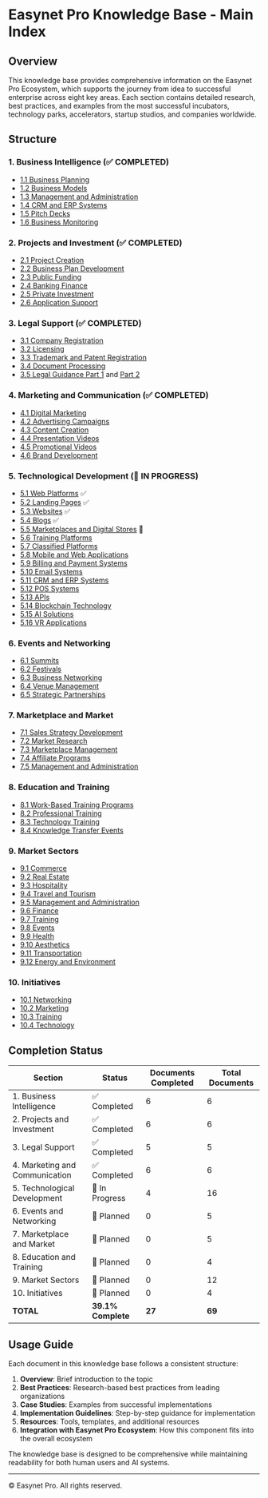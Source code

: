 # Easynet Pro Knowledge Base - Main Index

## Overview

This knowledge base provides comprehensive information on the Easynet Pro Ecosystem, which supports the journey from idea to successful enterprise across eight key areas. Each section contains detailed research, best practices, and examples from the most successful incubators, technology parks, accelerators, startup studios, and companies worldwide.

## Structure

### 1. Business Intelligence (✅ COMPLETED)
- [1.1 Business Planning](01-business-intelligence/01-business-planning.md)
- [1.2 Business Models](01-business-intelligence/02-business-models.md)
- [1.3 Management and Administration](01-business-intelligence/03-management-administration.md)
- [1.4 CRM and ERP Systems](01-business-intelligence/04-crm-erp-systems.md)
- [1.5 Pitch Decks](01-business-intelligence/05-pitch-decks.md)
- [1.6 Business Monitoring](01-business-intelligence/06-business-monitoring.md)

### 2. Projects and Investment (✅ COMPLETED)
- [2.1 Project Creation](02-projects-and-investment/01-project-creation.md)
- [2.2 Business Plan Development](02-projects-and-investment/02-business-plan-development.md)
- [2.3 Public Funding](02-projects-and-investment/03-public-funding.md)
- [2.4 Banking Finance](02-projects-and-investment/04-banking-finance.md)
- [2.5 Private Investment](02-projects-and-investment/05-private-investment.md)
- [2.6 Application Support](02-projects-and-investment/06-application-support.md)

### 3. Legal Support (✅ COMPLETED)
- [3.1 Company Registration](03-legal-support/01-company-registration.md)
- [3.2 Licensing](03-legal-support/02-licensing.md)
- [3.3 Trademark and Patent Registration](03-legal-support/03-trademark-patent-registration.md)
- [3.4 Document Processing](03-legal-support/04-document-processing.md)
- [3.5 Legal Guidance Part 1](03-legal-support/05-legal-guidance-part1.md) and [Part 2](03-legal-support/05-legal-guidance-part2.md)

### 4. Marketing and Communication (✅ COMPLETED)
- [4.1 Digital Marketing](04-marketing-and-communication/01-digital-marketing.md)
- [4.2 Advertising Campaigns](04-marketing-and-communication/02-advertising-campaigns.md)
- [4.3 Content Creation](04-marketing-and-communication/03-content-creation.md)
- [4.4 Presentation Videos](04-marketing-and-communication/04-presentation-videos.md)
- [4.5 Promotional Videos](04-marketing-and-communication/05-promotional-videos.md)
- [4.6 Brand Development](04-marketing-and-communication/06-brand-development.md)

### 5. Technological Development (🔄 IN PROGRESS)
- [5.1 Web Platforms](05-technological-development/01-web-platforms.md) ✅
- [5.2 Landing Pages](05-technological-development/02-landing-pages.md) ✅
- [5.3 Websites](05-technological-development/03-websites.md) ✅
- [5.4 Blogs](05-technological-development/04-blogs.md) ✅
- [5.5 Marketplaces and Digital Stores](05-technological-development/05-marketplaces-digital-stores.md) 🔄
- [5.6 Training Platforms](05-technological-development/06-training-platforms.md)
- [5.7 Classified Platforms](05-technological-development/07-classified-platforms.md)
- [5.8 Mobile and Web Applications](05-technological-development/08-mobile-web-applications.md)
- [5.9 Billing and Payment Systems](05-technological-development/09-billing-payment-systems.md)
- [5.10 Email Systems](05-technological-development/10-email-systems.md)
- [5.11 CRM and ERP Systems](05-technological-development/11-crm-erp-systems.md)
- [5.12 POS Systems](05-technological-development/12-pos-systems.md)
- [5.13 APIs](05-technological-development/13-apis.md)
- [5.14 Blockchain Technology](05-technological-development/14-blockchain-technology.md)
- [5.15 AI Solutions](05-technological-development/15-ai-solutions.md)
- [5.16 VR Applications](05-technological-development/16-vr-applications.md)

### 6. Events and Networking
- [6.1 Summits](06-events-and-networking/01-summits.md)
- [6.2 Festivals](06-events-and-networking/02-festivals.md)
- [6.3 Business Networking](06-events-and-networking/03-business-networking.md)
- [6.4 Venue Management](06-events-and-networking/04-venue-management.md)
- [6.5 Strategic Partnerships](06-events-and-networking/05-strategic-partnerships.md)

### 7. Marketplace and Market
- [7.1 Sales Strategy Development](07-marketplace-and-market/01-sales-strategy-development.md)
- [7.2 Market Research](07-marketplace-and-market/02-market-research.md)
- [7.3 Marketplace Management](07-marketplace-and-market/03-marketplace-management.md)
- [7.4 Affiliate Programs](07-marketplace-and-market/04-affiliate-programs.md)
- [7.5 Management and Administration](07-marketplace-and-market/05-management-administration.md)

### 8. Education and Training
- [8.1 Work-Based Training Programs](08-education-and-training/01-work-based-training.md)
- [8.2 Professional Training](08-education-and-training/02-professional-training.md)
- [8.3 Technology Training](08-education-and-training/03-technology-training.md)
- [8.4 Knowledge Transfer Events](08-education-and-training/04-knowledge-transfer-events.md)

### 9. Market Sectors
- [9.1 Commerce](09-market-sectors/01-commerce.md)
- [9.2 Real Estate](09-market-sectors/02-real-estate.md)
- [9.3 Hospitality](09-market-sectors/03-hospitality.md)
- [9.4 Travel and Tourism](09-market-sectors/04-travel-tourism.md)
- [9.5 Management and Administration](09-market-sectors/05-management-administration.md)
- [9.6 Finance](09-market-sectors/06-finance.md)
- [9.7 Training](09-market-sectors/07-training.md)
- [9.8 Events](09-market-sectors/08-events.md)
- [9.9 Health](09-market-sectors/09-health.md)
- [9.10 Aesthetics](09-market-sectors/10-aesthetics.md)
- [9.11 Transportation](09-market-sectors/11-transportation.md)
- [9.12 Energy and Environment](09-market-sectors/12-energy-environment.md)

### 10. Initiatives
- [10.1 Networking](10-initiatives/01-networking.md)
- [10.2 Marketing](10-initiatives/02-marketing.md)
- [10.3 Training](10-initiatives/03-training.md)
- [10.4 Technology](10-initiatives/04-technology.md)

## Completion Status

| Section | Status | Documents Completed | Total Documents |
|---------|--------|---------------------|-----------------| 
| 1. Business Intelligence | ✅ Completed | 6 | 6 |
| 2. Projects and Investment | ✅ Completed | 6 | 6 |
| 3. Legal Support | ✅ Completed | 5 | 5 |
| 4. Marketing and Communication | ✅ Completed | 6 | 6 |
| 5. Technological Development | 🔄 In Progress | 4 | 16 |
| 6. Events and Networking | 📝 Planned | 0 | 5 |
| 7. Marketplace and Market | 📝 Planned | 0 | 5 |
| 8. Education and Training | 📝 Planned | 0 | 4 |
| 9. Market Sectors | 📝 Planned | 0 | 12 |
| 10. Initiatives | 📝 Planned | 0 | 4 |
| **TOTAL** | **39.1% Complete** | **27** | **69** |

## Usage Guide

Each document in this knowledge base follows a consistent structure:

1. **Overview**: Brief introduction to the topic
2. **Best Practices**: Research-based best practices from leading organizations
3. **Case Studies**: Examples from successful implementations
4. **Implementation Guidelines**: Step-by-step guidance for implementation
5. **Resources**: Tools, templates, and additional resources
6. **Integration with Easynet Pro Ecosystem**: How this component fits into the overall ecosystem

The knowledge base is designed to be comprehensive while maintaining readability for both human users and AI systems.

---

© Easynet Pro. All rights reserved.